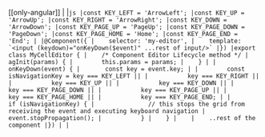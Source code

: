 [[only-angular]]
|
|```js
|const KEY_LEFT = 'ArrowLeft';
|const KEY_UP = 'ArrowUp';
|const KEY_RIGHT = 'ArrowRight';
|const KEY_DOWN = 'ArrowDown';
|const KEY_PAGE_UP = 'PageUp';
|const KEY_PAGE_DOWN = 'PageDown';
|const KEY_PAGE_HOME = 'Home';
|const KEY_PAGE_END = 'End';
|
|@Component({
|    selector: 'my-editor',
|    template: `<input (keydown)="onKeyDown($event)" ...rest of input/>`
|})
|export class MyCellEditor {
|    /* Component Editor Lifecycle method */
|    agInit(params) {
|        this.params = params;
|    }
|
|    onKeyDown(event) {
|       const key = event.key;
|
|        const isNavigationKey = key === KEY_LEFT ||
|           key === KEY_RIGHT ||
|           key === KEY_UP ||
|           key === KEY_DOWN ||
|           key === KEY_PAGE_DOWN ||
|           key === KEY_PAGE_UP ||
|           key === KEY_PAGE_HOME ||
|           key === KEY_PAGE_END;
|
|           if (isNavigationKey) {
|               // this stops the grid from receiving the event and executing keyboard navigation
|               event.stopPropagation();
|           }
|    }
|   
|    ..rest of the component
|})
|
|```
